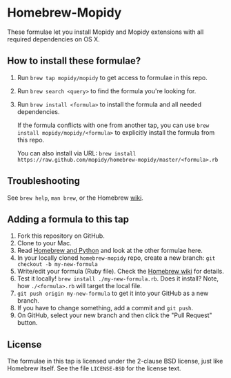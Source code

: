 Homebrew-Mopidy
===============

These formulae let you install Mopidy and Mopidy extensions with all
required dependencies on OS X.

How to install these formulae?
------------------------------

1. Run `brew tap mopidy/mopidy` to get access to formulae in this repo.

2. Run `brew search <query>` to find the formula you're looking for.

2. Run `brew install <formula>` to install the formula and all needed
   dependencies.

   If the formula conflicts with one from another tap, you can use `brew
   install mopidy/mopidy/<formula>` to explicitly install the formula from this
   repo.

   You can also install via URL: `brew install
   https://raw.github.com/mopidy/homebrew-mopidy/master/<formula>.rb`

Troubleshooting
---------------

See `brew help`, `man brew`, or the Homebrew
[wiki](https://github.com/Homebrew/homebrew/wiki).

Adding a formula to this tap
----------------------------

1. Fork this repository on GitHub.
2. Clone to your Mac.
3. Read [Homebrew and
   Python](https://github.com/Homebrew/homebrew/wiki/Homebrew-and-Python) and
   look at the other formulae here.
4. In your locally cloned `homebrew-mopidy` repo, create a new branch: `git
   checkout -b my-new-formula`
5. Write/edit your formula (Ruby file). Check the [Homebrew
   wiki](https://github.com/Homebrew/homebrew/wiki) for details.
6. Test it locally! `brew install ./my-new-formula.rb`. Does it install? Note,
   how `./<formula>.rb` will target the local file.
7. `git push origin my-new-formula` to get it into your GitHub as a
   new branch.
8. If you have to change something, add a commit and `git push`.
9. On GitHub, select your new branch and then click the "Pull Request" button.

License
-------

The formulae in this tap is licensed under the 2-clause BSD license, just like
Homebrew itself. See the file `LICENSE-BSD` for the license text.
